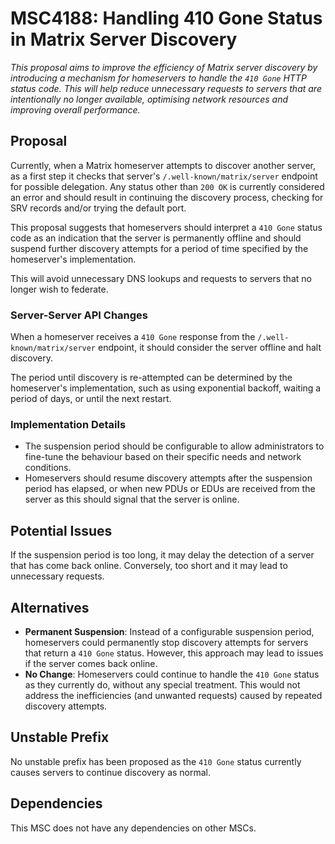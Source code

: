 # MSC4188: Handling 410 Gone Status in Matrix Server Discovery

*This proposal aims to improve the efficiency of Matrix server discovery by introducing a mechanism
for homeservers to handle the `410 Gone` HTTP status code. This will help reduce unnecessary
requests to servers that are intentionally no longer available, optimising network resources and
improving overall performance.*

## Proposal

Currently, when a Matrix homeserver attempts to discover another server, as a first step it checks
that server's `/.well-known/matrix/server` endpoint for possible delegation. Any status other than
`200 OK` is currently considered an error and should result in continuing the discovery process,
checking for SRV records and/or trying the default port.

This proposal suggests that homeservers should interpret a `410 Gone` status code as an indication
that the server is permanently offline and should suspend further discovery attempts for a period
of time specified by the homeserver's implementation.

This will avoid unnecessary DNS lookups and requests to servers that no longer wish to federate.

### Server-Server API Changes

When a homeserver receives a `410 Gone` response from the `/.well-known/matrix/server` endpoint,
it should consider the server offline and halt discovery.

The period until discovery is re-attempted can be determined by the homeserver's implementation,
such as using exponential backoff, waiting a period of days, or until the next restart.

### Implementation Details

- The suspension period should be configurable to allow administrators to fine-tune the behaviour
  based on their specific needs and network conditions.
- Homeservers should resume discovery attempts after the suspension period has elapsed, or when new
  PDUs or EDUs are received from the server as this should signal that the server is online.

## Potential Issues

If the suspension period is too long, it may delay the detection of a server that has come back
online. Conversely, too short and it may lead to unnecessary requests.

## Alternatives

- **Permanent Suspension**: Instead of a configurable suspension period, homeservers could
  permanently stop discovery attempts for servers that return a `410 Gone` status. However,
  this approach may lead to issues if the server comes back online.
- **No Change**: Homeservers could continue to handle the `410 Gone` status as they currently do,
  without any special treatment. This would not address the inefficiencies (and unwanted requests)
  caused by repeated discovery attempts.

## Unstable Prefix

No unstable prefix has been proposed as the `410 Gone` status currently causes servers to continue
discovery as normal.

## Dependencies

This MSC does not have any dependencies on other MSCs.
